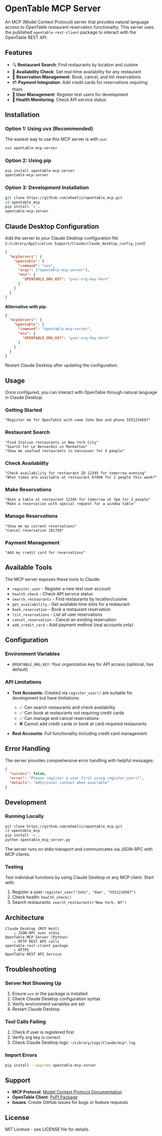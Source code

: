 # OpenTable MCP Server

An MCP (Model Context Protocol) server that provides natural language access to OpenTable restaurant reservation functionality. This server uses the published `opentable-rest-client` package to interact with the OpenTable REST API.

## Features

- 🔍 **Restaurant Search**: Find restaurants by location and cuisine
- 📅 **Availability Check**: Get real-time availability for any restaurant  
- 📝 **Reservation Management**: Book, cancel, and list reservations
- 💳 **Payment Integration**: Add credit cards for reservations requiring them
- 👤 **User Management**: Register test users for development
- 🏥 **Health Monitoring**: Check API service status

## Installation

### Option 1: Using uvx (Recommended)

The easiest way to use this MCP server is with `uvx`:

```bash
uvx opentable-mcp-server
```

### Option 2: Using pip

```bash
pip install opentable-mcp-server
opentable-mcp-server
```

### Option 3: Development Installation

```bash
git clone https://github.com/wheelis/opentable_mcp.git
cd opentable_mcp
pip install -e .
opentable-mcp-server
```

## Claude Desktop Configuration

Add the server to your Claude Desktop configuration file (`~/Library/Application Support/Claude/claude_desktop_config.json`):

```json
{
  "mcpServers": {
    "opentable": {
      "command": "uvx",
      "args": ["opentable-mcp-server"],
      "env": {
        "OPENTABLE_ORG_KEY": "your-org-key-here"
      }
    }
  }
}
```

**Alternative with pip:**
```json
{
  "mcpServers": {
    "opentable": {
      "command": "opentable-mcp-server",
      "env": {
        "OPENTABLE_ORG_KEY": "your-org-key-here"
      }
    }
  }
}
```

Restart Claude Desktop after updating the configuration.

## Usage

Once configured, you can interact with OpenTable through natural language in Claude Desktop:

### Getting Started
```
"Register me for OpenTable with name John Doe and phone 5551234567"
```

### Restaurant Search
```
"Find Italian restaurants in New York City"
"Search for Le Bernardin in Manhattan"
"Show me seafood restaurants in Vancouver for 4 people"
```

### Check Availability
```
"Check availability for restaurant ID 12345 for tomorrow evening"
"What times are available at restaurant 67890 for 2 people this week?"
```

### Make Reservations
```
"Book a table at restaurant 12345 for tomorrow at 7pm for 2 people"
"Make a reservation with special request for a window table"
```

### Manage Reservations
```
"Show me my current reservations"
"Cancel reservation 101750"
```

### Payment Management
```
"Add my credit card for reservations"
```

## Available Tools

The MCP server exposes these tools to Claude:

- `register_user` - Register a new test user account
- `health_check` - Check API service status
- `search_restaurants` - Find restaurants by location/cuisine
- `get_availability` - Get available time slots for a restaurant
- `book_reservation` - Book a restaurant reservation
- `list_reservations` - List all user reservations
- `cancel_reservation` - Cancel an existing reservation
- `add_credit_card` - Add payment method (real accounts only)

## Configuration

### Environment Variables

- `OPENTABLE_ORG_KEY`: Your organization key for API access (optional, has default)

### API Limitations

- **Test Accounts**: Created via `register_user()` are suitable for development but have limitations:
  - ✅ Can search restaurants and check availability
  - ✅ Can book at restaurants not requiring credit cards
  - ✅ Can manage and cancel reservations
  - ❌ Cannot add credit cards or book at card-required restaurants

- **Real Accounts**: Full functionality including credit card management

## Error Handling

The server provides comprehensive error handling with helpful messages:

```json
{
  "success": false,
  "error": "Please register a user first using register_user()",
  "details": "Additional context when available"
}
```

## Development

### Running Locally

```bash
git clone https://github.com/wheelis/opentable_mcp.git
cd opentable_mcp
pip install -e .
python opentable_mcp_server.py
```

The server runs on stdio transport and communicates via JSON-RPC with MCP clients.

### Testing

Test individual functions by using Claude Desktop or any MCP client. Start with:

1. Register a user: `register_user("John", "Doe", "5551234567")`
2. Check health: `health_check()`
3. Search restaurants: `search_restaurants("New York, NY")`

## Architecture

```
Claude Desktop (MCP Host)
    ↓ JSON-RPC over stdio
OpenTable MCP Server (Python)
    ↓ HTTP REST API calls
opentable-rest-client package
    ↓ HTTPS
OpenTable REST API Service
```

## Troubleshooting

### Server Not Showing Up
1. Ensure `uvx` or the package is installed
2. Check Claude Desktop configuration syntax
3. Verify environment variables are set
4. Restart Claude Desktop

### Tool Calls Failing
1. Check if user is registered first
2. Verify org key is correct
3. Check Claude Desktop logs: `~/Library/Logs/Claude/mcp*.log`

### Import Errors
```bash
pip install --upgrade opentable-mcp-server
```

## Support

- **MCP Protocol**: [Model Context Protocol Documentation](https://modelcontextprotocol.io/)
- **OpenTable Client**: [PyPI Package](https://pypi.org/project/opentable-rest-client/)
- **Issues**: Create GitHub issues for bugs or feature requests

## License

MIT License - see LICENSE file for details. 
